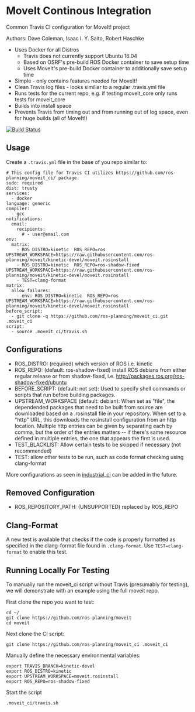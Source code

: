 # MoveIt Continous Integration
Common Travis CI configuration for MoveIt! project

Authors: Dave Coleman, Isaac I. Y. Saito, Robert Haschke

- Uses Docker for all Distros
  - Travis does not currently support Ubuntu 16.04
  - Based on OSRF's pre-build ROS Docker container to save setup time
  - Uses MoveIt's pre-build Docker container to additionally save setup time
- Simple - only contains features needed for MoveIt!
- Clean Travis log files - looks similiar to a regular .travis.yml file
- Runs tests for the current repo, e.g. if testing moveit\_core only runs tests for moveit\_core
- Builds into install space
- Prevents Travis from timing out and from running out of log space, even for huge builds (all of MoveIt!)

[![Build Status](https://travis-ci.org/ros-planning/moveit_ci.svg?branch=master)](https://travis-ci.org/ros-planning/moveit_ci)

## Usage

Create a ``.travis.yml`` file in the base of you repo similar to:

```
# This config file for Travis CI utilizes https://github.com/ros-planning/moveit_ci/ package.
sudo: required
dist: trusty
services:
  - docker
language: generic
compiler:
  - gcc
notifications:
  email:
    recipients:
      # - user@email.com
env:
  matrix:
    - ROS_DISTRO=kinetic  ROS_REPO=ros              UPSTREAM_WORKSPACE=https://raw.githubusercontent.com/ros-planning/moveit/kinetic-devel/moveit.rosinstall
    - ROS_DISTRO=kinetic  ROS_REPO=ros-shadow-fixed UPSTREAM_WORKSPACE=https://raw.githubusercontent.com/ros-planning/moveit/kinetic-devel/moveit.rosinstall
    - TEST=clang-format
matrix:
  allow_failures:
    - env: ROS_DISTRO=kinetic  ROS_REPO=ros              UPSTREAM_WORKSPACE=https://raw.githubusercontent.com/ros-planning/moveit/kinetic-devel/moveit.rosinstall
before_script:
  - git clone -q https://github.com/ros-planning/moveit_ci.git .moveit_ci
script:
  - source .moveit_ci/travis.sh
```

## Configurations

- ROS_DISTRO: (required) which version of ROS i.e. kinetic
- ROS_REPO: (default: ros-shadow-fixed) install ROS debians from either regular release or from shadow-fixed, i.e. http://packages.ros.org/ros-shadow-fixed/ubuntu
- BEFORE_SCRIPT: (default: not set): Used to specify shell commands or scripts that run before building packages.
- UPSTREAM_WORKSPACE (default: debian): When set as "file", the dependended packages that need to be built from source are downloaded based on a .rosinstall file in your repository. When set to a "http" URL, this downloads the rosinstall configuration from an http location. Multiple http entries can be given by separating each by comma, but the order of the entries matters -- if there's same resource defined in multiple entries, the one that appears the first is used.
- TEST_BLACKLIST: Allow certain tests to be skipped if necessary (not recommended)
- TEST: allow other tests to be run, such as code format checking using clang-format

More configurations as seen in [industrial_ci](https://github.com/ros-industrial/industrial_ci) can be added in the future.

## Removed Configuration

- ROS_REPOSITORY\_PATH: (UNSUPPORTED) replaced by ROS\_REPO

## Clang-Format

A new test is available that checks if the code is properly formatted as specified in the clang-format file found in ``.clang-format``. Use ``TEST=clang-format`` to enable this test.

## Running Locally For Testing

To manually run the moveit_ci script without Travis (presumably for testing), we will demonstrate with an example using the full moveit repo.

First clone the repo you want to test:

    cd ~/
    git clone https://github.com/ros-planning/moveit
    cd moveit

Next clone the CI script:

    git clone https://github.com/ros-planning/moveit_ci .moveit_ci

Manually define the necessary environmental variables:

    export TRAVIS_BRANCH=kinetic-devel
    export ROS_DISTRO=kinetic
    export UPSTREAM_WORKSPACE=moveit.rosinstall
    export ROS_REPO=ros-shadow-fixed

Start the script

    .moveit_ci/travis.sh

